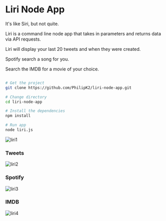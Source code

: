 # Liri Node App
It's like Siri, but not quite. 

Liri is a command line node app that takes in parameters and returns data via API requests.

Liri will display your last 20 tweets and when they were created.

Spotify search a song for you.

Search the IMDB for a movie of your choice.

```bash

# Get the project
git clone https://github.com/PhilipK2/liri-node-app.git

# Change directory
cd liri-node-app

# Install the dependencies
npm install

# Run app
node liri.js

```


![liri1](https://user-images.githubusercontent.com/25092943/35486409-3cc17f8e-0433-11e8-8726-188e28dbe992.PNG)

### Tweets

![liri2](https://user-images.githubusercontent.com/25092943/35486516-a953766a-0434-11e8-8146-6584dcc0d481.PNG)

### Spotify

![liri3](https://user-images.githubusercontent.com/25092943/35486517-ab42cd18-0434-11e8-8fdf-dc1bd3748064.PNG)

### IMDB

![liri4](https://user-images.githubusercontent.com/25092943/35486518-ac2f3658-0434-11e8-8ae2-177f3cda8b9a.PNG)
